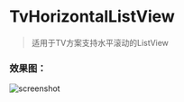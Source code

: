 # TvHorizontalListView

> 适用于TV方案支持水平滚动的ListView

### 效果图：

![screenshot](https://github.com/SmartArvin/ForSmartTvDemos/raw/master/UI%E5%BC%80%E5%8F%91/%E3%80%90%E6%B0%B4%E5%B9%B3Listview%E3%80%91TvHorizontalListView/screenshot/Screenshot.png)
